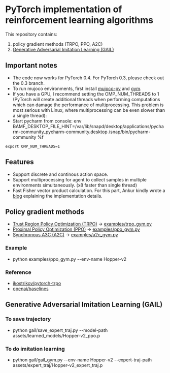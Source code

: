 # PyTorch implementation of reinforcement learning algorithms
This repository contains:
1. policy gradient methods (TRPO, PPO, A2C)
2. [Generative Adversarial Imitation Learning (GAIL)](https://arxiv.org/pdf/1606.03476.pdf)

## Important notes
- The code now works for PyTorch 0.4. For PyTorch 0.3, please check out the 0.3 branch.
- To run mujoco environments, first install [mujoco-py](https://github.com/openai/mujoco-py) and [gym](https://github.com/openai/gym).
- If you have a GPU, I recommend setting the OMP_NUM_THREADS to 1 (PyTorch will create additional threads when performing computations which can damage the performance of multiprocessing. This problem is most serious with Linux, where multiprocessing can be even slower than a single thread):
- Start pycharm from console: env BAMF_DESKTOP_FILE_HINT=/var/lib/snapd/desktop/applications/pycharm-community_pycharm-community.desktop /snap/bin/pycharm-community %f
```
export OMP_NUM_THREADS=1
```

## Features
* Support discrete and continous action space.
* Support multiprocessing for agent to collect samples in multiple environments simultaneously. (x8 faster than single thread)
* Fast Fisher vector product calculation. For this part, Ankur kindly wrote a [blog](http://www.telesens.co/2018/06/09/efficiently-computing-the-fisher-vector-product-in-trpo/) explaining the implementation details.
## Policy gradient methods
* [Trust Region Policy Optimization (TRPO)](https://arxiv.org/pdf/1502.05477.pdf) -> [examples/trpo_gym.py](https://github.com/Khrylx/PyTorch-RL/blob/master/examples/trpo_gym.py)
* [Proximal Policy Optimization (PPO)](https://arxiv.org/pdf/1707.06347.pdf) -> [examples/ppo_gym.py](https://github.com/Khrylx/PyTorch-RL/blob/master/examples/ppo_gym.py)
* [Synchronous A3C (A2C)](https://arxiv.org/pdf/1602.01783.pdf) -> [examples/a2c_gym.py](https://github.com/Khrylx/PyTorch-RL/blob/master/examples/a2c_gym.py)

### Example
* python examples/ppo_gym.py --env-name Hopper-v2

### Reference
* [ikostrikov/pytorch-trpo](https://github.com/ikostrikov/pytorch-trpo)
* [openai/baselines](https://github.com/openai/baselines)


## Generative Adversarial Imitation Learning (GAIL)
### To save trajectory
* python gail/save_expert_traj.py --model-path assets/learned_models/Hopper-v2_ppo.p
### To do imitation learning
* python gail/gail_gym.py --env-name Hopper-v2 --expert-traj-path assets/expert_traj/Hopper-v2_expert_traj.p
